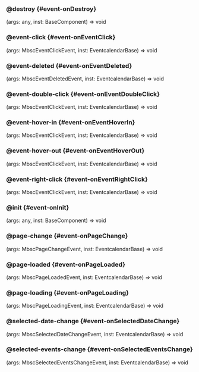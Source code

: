### @destroy {#event-onDestroy}

(args: any, inst: BaseComponent) => void



### @event-click {#event-onEventClick}

(args: MbscEventClickEvent, inst: EventcalendarBase) => void



### @event-deleted {#event-onEventDeleted}

(args: MbscEventDeletedEvent, inst: EventcalendarBase) => void



### @event-double-click {#event-onEventDoubleClick}

(args: MbscEventClickEvent, inst: EventcalendarBase) => void



### @event-hover-in {#event-onEventHoverIn}

(args: MbscEventClickEvent, inst: EventcalendarBase) => void



### @event-hover-out {#event-onEventHoverOut}

(args: MbscEventClickEvent, inst: EventcalendarBase) => void



### @event-right-click {#event-onEventRightClick}

(args: MbscEventClickEvent, inst: EventcalendarBase) => void



### @init {#event-onInit}

(args: any, inst: BaseComponent) => void



### @page-change {#event-onPageChange}

(args: MbscPageChangeEvent, inst: EventcalendarBase) => void



### @page-loaded {#event-onPageLoaded}

(args: MbscPageLoadedEvent, inst: EventcalendarBase) => void



### @page-loading {#event-onPageLoading}

(args: MbscPageLoadingEvent, inst: EventcalendarBase) => void



### @selected-date-change {#event-onSelectedDateChange}

(args: MbscSelectedDateChangeEvent, inst: EventcalendarBase) => void



### @selected-events-change {#event-onSelectedEventsChange}

(args: MbscSelectedEventsChangeEvent, inst: EventcalendarBase) => void


